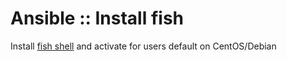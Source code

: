 # Ansible :: Install fish

Install [fish shell](https://fishshell.com/) and activate for users default on CentOS/Debian